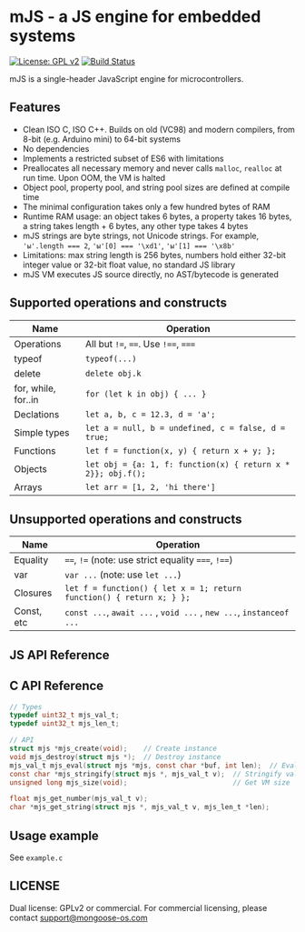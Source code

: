 # mJS - a JS engine for embedded systems

[![License: GPL v2](https://img.shields.io/badge/License-GPL%20v2-blue.svg)](https://www.gnu.org/licenses/old-licenses/gpl-2.0.en.html)
[![Build Status](https://travis-ci.org/cpq/mjs3.svg?branch=master)](https://travis-ci.org/cpq/mjs3)

mJS is a single-header JavaScript engine for microcontrollers.

## Features

- Clean ISO C, ISO C++. Builds on old (VC98) and modern compilers, from 8-bit (e.g. Arduino mini) to 64-bit systems
- No dependencies
- Implements a restricted subset of ES6 with limitations
- Preallocates all necessary memory and never calls `malloc`, `realloc`
  at run time. Upon OOM, the VM is halted
- Object pool, property pool, and string pool sizes are defined at compile time
- The minimal configuration takes only a few hundred bytes of RAM
- Runtime RAM usage: an object takes 6 bytes, a property takes 16 bytes,
  a string takes length + 6 bytes, any other type takes 4 bytes
- mJS strings are byte strings, not Unicode strings.
  For example, `'ы'.length === 2`, `'ы'[0] === '\xd1'`, `'ы'[1] === '\x8b'`
- Limitations: max string length is 256 bytes, numbers hold either
  32-bit integer value or 32-bit float value, no standard JS library
- mJS VM executes JS source directly, no AST/bytecode is generated

## Supported operations and constructs

| Name              |  Operation                   |
| ----------------- | ---------------------------- |
| Operations        | All but `!=`, `==`. Use `!==`, `===` |
| typeof            | `typeof(...)`                |
| delete            | `delete obj.k`               |
| for, while, for..in  | `for (let k in obj) { ... }` |
| Declations        | `let a, b, c = 12.3, d = 'a'; ` |
| Simple types      | `let a = null, b = undefined, c = false, d = true;` |
| Functions         | `let f = function(x, y) { return x + y; }; ` |
| Objects           | `let obj = {a: 1, f: function(x) { return x * 2}}; obj.f();` |
| Arrays            | `let arr = [1, 2, 'hi there']` |

## Unsupported operations and constructs

| Name              |  Operation                                |
| ----------------- | ----------------------------------------- |
| Equality          | `==`, `!=`  (note: use strict equality `===`, `!==`) |
| var               | `var ...`  (note: use `let ...`) |
| Closures          | `let f = function() { let x = 1; return function() { return x; } };`  |
| Const, etc        | `const ...`, `await ...` , `void ...` , `new ...`, `instanceof ...`  |

## JS API Reference

## C API Reference

```c
// Types
typedef uint32_t mjs_val_t;
typedef uint32_t mjs_len_t;

// API
struct mjs *mjs_create(void);    // Create instance
void mjs_destroy(struct mjs *);  // Destroy instance
mjs_val_t mjs_eval(struct mjs *mjs, const char *buf, int len);  // Evaluate
const char *mjs_stringify(struct mjs *, mjs_val_t v);  // Stringify value
unsigned long mjs_size(void);                          // Get VM size

float mjs_get_number(mjs_val_t v);
char *mjs_get_string(struct mjs *, mjs_val_t v, mjs_len_t *len);
```

## Usage example

See `example.c`

## LICENSE

Dual license: GPLv2 or commercial. For commercial
licensing, please contact support@mongoose-os.com
